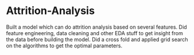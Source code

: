 # Attrition-Analysis
Built a model which can do attrition analysis based on several features. Did feature engineering, data cleaning and other EDA stuff to get insight from the data before building the model. Did a cross fold and applied grid search on the algorithms to get the optimal parameters.
